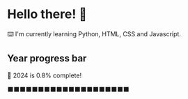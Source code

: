 # Hello there! 👋

⌨️ I'm currently learning Python, HTML, CSS and Javascript.

## Year progress bar

📅 2024 is 0.8% complete!

⬛⬛⬛⬛⬛⬛⬛⬛⬛⬛⬛⬛⬛⬛⬛⬛⬛⬛⬛⬛